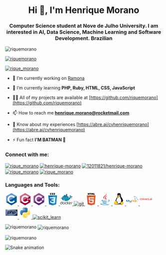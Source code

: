 <h1 align="center">Hi 👋, I'm Henrique Morano</h1>
<h3 align="center">Computer Science student at Nove de Julho University. I am interested in AI, Data Science, Machine Learning and Software Development. Brazilian</h3>

<p align="left"> <img src="https://komarev.com/ghpvc/?username=riquemorano&label=Profile%20views&color=0e75b6&style=flat" alt="riquemorano" /> </p>

<p align="left"> <a href="https://github.com/ryo-ma/github-profile-trophy"><img src="https://github-profile-trophy.vercel.app/?username=riquemorano&theme=alduin" alt="riquemorano" /></a> </p>

<p align="left"> <a href="https://twitter.com/rique_morano" target="blank"><img src="https://img.shields.io/twitter/follow/rique_morano?logo=twitter&style=for-the-badge" alt="rique_morano" /></a> </p>

- 🔭 I’m currently working on [Ramona](https://github.com/riquemorano/ChatBot)

- 🌱 I’m currently learning **PHP, Ruby, HTML, CSS, JavaScript**

- 👨‍💻 All of my projects are available at [https://github.com/riquemorano](https://github.com/riquemorano)

- 📫 How to reach me **henrique.morano@rocketmail.com**

- 📄 Know about my experiences [https://abre.ai/cvhenriquemorano](https://abre.ai/cvhenriquemorano)

- ⚡ Fun fact **I'M BATMAN 🦇**
<h3 align="left">Connect with me:</h3>
<p align="left">
<a href="https://twitter.com/rique_morano" target="blank"><img align="center" src="https://img.icons8.com/color/48/000000/twitter.png" alt="rique_morano" height="30" /></a>
<a href="https://linkedin.com/in/henrique-morano" target="blank"><img align="center" src="https://img.icons8.com/color/48/000000/linkedin.png" alt="henrique-morano" height="30" /></a>
<a href="https://stackoverflow.com/users/12011821/henrique-morano" target="blank"><img align="center" src="https://img.icons8.com/color/48/000000/stackoverflow.png" alt="12011821/henrique-morano" height="30" /></a>
<a href="https://instagram.com/rique_morano" target="blank"><img align="center" src="https://img.icons8.com/color/48/000000/instagram-new--v1.png" alt="rique_morano" height="30" /></a>
<a href="https://www.reddit.com/user/Rique_morano/" target="blank"><img align="center" src="https://img.icons8.com/color/50/000000/reddit.png" alt="rique_morano" height="30" /></a>
</p>

<h3 align="left">Languages and Tools:</h3>
<p align="left"> <a href="https://www.cprogramming.com/" target="_blank"> <img src="https://raw.githubusercontent.com/devicons/devicon/master/icons/c/c-original.svg" alt="c" width="40" height="40" /> </a>
        <a href="https://www.w3schools.com/cpp/" target="_blank"> <img src="https://raw.githubusercontent.com/devicons/devicon/master/icons/cplusplus/cplusplus-original.svg" alt="cplusplus" width="40" height="40" /> </a>
        <a href="https://www.w3schools.com/cs/" target="_blank"> <img src="https://raw.githubusercontent.com/devicons/devicon/master/icons/csharp/csharp-original.svg" alt="csharp" width="40" height="40" /> </a>
        <a href="https://www.w3schools.com/css/" target="_blank"> <img src="https://raw.githubusercontent.com/devicons/devicon/master/icons/css3/css3-original-wordmark.svg" alt="css3" width="40" height="40" /> </a>
        <a href="https://www.docker.com/" target="_blank"> <img src="https://raw.githubusercontent.com/devicons/devicon/master/icons/docker/docker-original-wordmark.svg" alt="docker" width="40" height="40" /> </a>
        <a href="https://git-scm.com/" target="_blank"> <img src="https://www.vectorlogo.zone/logos/git-scm/git-scm-icon.svg" alt="git" width="40" height="40" /> </a>
        <a href="https://www.w3.org/html/" target="_blank"> <img src="https://raw.githubusercontent.com/devicons/devicon/master/icons/html5/html5-original-wordmark.svg" alt="html5" width="40" height="40" /> </a>
        <a href="https://www.java.com" target="_blank"> <img src="https://raw.githubusercontent.com/devicons/devicon/master/icons/java/java-original.svg" alt="java" width="40" height="40" /> </a>
        <a href="https://www.linux.org/" target="_blank"> <img src="https://raw.githubusercontent.com/devicons/devicon/master/icons/linux/linux-original.svg" alt="linux" width="40" height="40" /> </a>
        <a href="https://www.mysql.com/" target="_blank"> <img src="https://raw.githubusercontent.com/devicons/devicon/master/icons/mysql/mysql-original-wordmark.svg" alt="mysql" width="40" height="40" /> </a>
        <a href="https://www.oracle.com/" target="_blank"> <img src="https://raw.githubusercontent.com/devicons/devicon/master/icons/oracle/oracle-original.svg" alt="oracle" width="40" height="40" /> </a>
        <a href="https://www.php.net" target="_blank"> <img src="https://raw.githubusercontent.com/devicons/devicon/master/icons/php/php-original.svg" alt="php" width="40" height="40" /> </a>
        <a href="https://www.python.org" target="_blank"> <img src="https://raw.githubusercontent.com/devicons/devicon/master/icons/python/python-original.svg" alt="python" width="40" height="40" /> </a>
        <a href="https://scikit-learn.org/" target="_blank"> <img src="https://upload.wikimedia.org/wikipedia/commons/0/05/Scikit_learn_logo_small.svg" alt="scikit_learn" width="40" height="40" /> </a> </p>

<p><img align="left" src="https://github-readme-stats.vercel.app/api/top-langs?username=riquemorano&show_icons=true&locale=en&layout=compact&theme=highcontrast" alt="riquemorano" /></p>

<p>&nbsp;<img align="center" src="https://github-readme-stats.vercel.app/api?username=riquemorano&show_icons=true&locale=en&theme=highcontrast" alt="riquemorano" /></p>

<p><img align="center" src="https://github-readme-streak-stats.herokuapp.com/?user=riquemorano&theme=highcontrast" alt="riquemorano" /></p>
<div>
  <img src="https://github.com/RiqueMorano/RiqueMorano/blob/output/github-contribution-grid-snake.svg" alt="Snake animation">
 </div>
